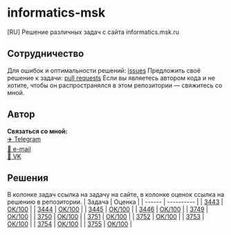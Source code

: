 # informatics-msk
[RU] Решение различных задач с сайта informatics.msk.ru

## Сотрудничество 
Для ошибок и оптимальности решений: [issues](https://github.com/Mollior/informatics-msk/issues)
Предложить своё решение к задачи: [pull requests](https://github.com/Mollior/informatics-msk/pulls)
Если вы являетесь автором кода и не хотите, чтобы он распространялся в этом репозитории — свяжитесь со мной.

## Автор
**Связаться со мной:**<br>
[:airplane: Telegram](https://t.me/mollior) <br>
[:e-mail: e-mail](mailto:maxi.efrem@yandex.ru) <br>
[:diamond_shape_with_a_dot_inside: VK](https://vk.com/id344397777) <br>

## Решения
В колонке задач ссылка на задачу на сайте, в колонке оценок ссылка на решению в репозитории.
| Задача | Оценка |
| ------ | ---------- |
| [3443](https://informatics.msk.ru/mod/statements/view.php?id=3290&chapterid=3443#1) | [OK/100](https://github.com/Mollior/informatics-msk/blob/main/solutions/3443.py) |
| [3444](https://informatics.msk.ru/mod/statements/view.php?id=3290&chapterid=3444#1) | [OK/100](https://github.com/Mollior/informatics-msk/blob/main/solutions/3444.py) |
| [3445](https://informatics.msk.ru/mod/statements/view.php?id=3290&chapterid=3445#1) | [OK/100](https://github.com/Mollior/informatics-msk/blob/main/solutions/3445.py) |
| [3446](https://informatics.msk.ru/mod/statements/view.php?id=3290&chapterid=3446#1) | [OK/100](https://github.com/Mollior/informatics-msk/blob/main/solutions/3446.py) |
| [3749](https://informatics.msk.ru/mod/statements/view.php?id=4535&chapterid=3749#1) | [OK/100](https://github.com/Mollior/informatics-msk/blob/main/solutions/3749.py) |
| [3750](https://informatics.msk.ru/mod/statements/view.php?id=4535&chapterid=3750#1) | [OK/100](https://github.com/Mollior/informatics-msk/blob/main/solutions/3750.py) |
| [3751](https://informatics.msk.ru/mod/statements/view.php?id=4535&chapterid=3751#1) | [OK/100](https://github.com/Mollior/informatics-msk/blob/main/solutions/3751.py) |
| [3752](https://informatics.msk.ru/mod/statements/view.php?id=4535&chapterid=3752#1) | [OK/100](https://github.com/Mollior/informatics-msk/blob/main/solutions/3752.py) |
| [3753](https://informatics.msk.ru/mod/statements/view.php?id=4535&chapterid=3753#1) | [OK/100](https://github.com/Mollior/informatics-msk/blob/main/solutions/3753.py) |
| [3754](https://informatics.msk.ru/mod/statements/view.php?id=4535&chapterid=3754#1) | [OK/100](https://github.com/Mollior/informatics-msk/blob/main/solutions/3754.py) |
| [3755](https://informatics.msk.ru/mod/statements/view.php?id=4535&chapterid=3755#1) | [OK/100](https://github.com/Mollior/informatics-msk/blob/main/solutions/3755.py) |
